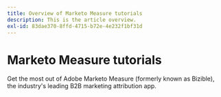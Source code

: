 ```yaml
---
title: Overview of Marketo Measure tutorials
description: This is the article overview.
exl-id: 83dae370-8ffd-4715-b72e-4e232f1bf31d
---
```

# Marketo Measure tutorials

Get the most out of Adobe Marketo Measure (formerly known as Bizible), the industry's leading B2B marketing attribution app.
